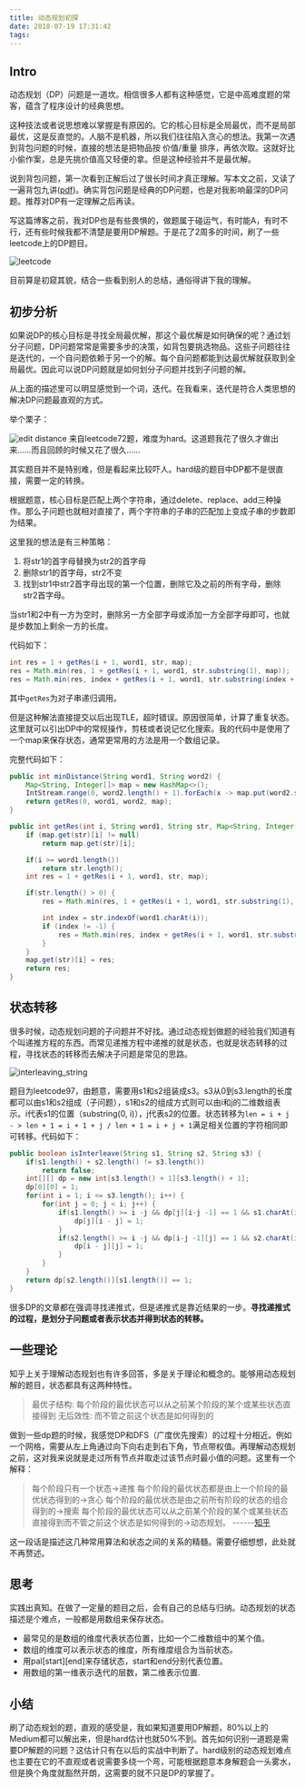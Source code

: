 ```yaml
---
title: 动态规划初探
date: 2018-07-19 17:31:42
tags:
---
```

## Intro
动态规划（DP）问题是一道坎。相信很多人都有这种感觉，它是中高难度题的常客，蕴含了程序设计的经典思想。

这种技法或者说思想难以掌握是有原因的。它的核心目标是全局最优，而不是局部最优，这是反直觉的。人脑不是机器，所以我们往往陷入贪心的想法。我第一次遇到背包问题的时候，直接的想法是把物品按 价值/重量 排序，再依次取。这就好比小偷作案，总是先挑价值高又轻便的拿。但是这种经验并不是最优解。

说到背包问题，第一次看到正解后过了很长时间才真正理解。写本文之前，又读了一遍背包九讲([pdf](https://raw.githubusercontent.com/tianyicui/pack/master/V2.pdf))。确实背包问题是经典的DP问题，也是对我影响最深的DP问题。推荐对DP有一定理解之后再读。

写这篇博客之前，我对DP也是有些畏惧的，做题属于碰运气，有时能A，有时不行，还有些时候我都不清楚是要用DP解题。于是花了2周多的时间，刷了一些leetcode上的DP题目。

![leetcode](leetcode.png)

目前算是初窥其貌，结合一些看到别人的总结，通俗得讲下我的理解。

## 初步分析

如果说DP的核心目标是寻找全局最优解，那这个最优解是如何确保的呢？通过划分子问题，DP问题常常是需要多步的决策，如背包要挑选物品。这些子问题往往是迭代的，一个自问题依赖于另一个的解。每个自问题都能到达最优解就获取到全局最优。因此可以说DP问题就是如何划分子问题并找到子问题的解。

从上面的描述里可以明显感觉到一个词，迭代。在我看来，迭代是符合人类思想的解决DP问题最直观的方式。

举个栗子：

![edit distance](edit_distance.png)
来自leetcode72题，难度为hard。这道题我花了很久才做出来……而且回顾的时候又花了很久……

其实题目并不是特别难，但是看起来比较吓人。hard级的题目中DP都不是很直接，需要一定的转换。

根据题意，核心目标是匹配上两个字符串，通过delete、replace、add三种操作。那么子问题也就相对直接了，两个字符串的子串的匹配加上变成子串的步数即为结果。

这里我的想法是有三种策略：
1. 将str1的首字母替换为str2的首字母
2. 删除str1的首字母，str2不变
3. 找到str1中str2首字母出现的第一个位置，删除它及之前的所有字母，删除str2首字母。

当str1和2中有一方为空时，删除另一方全部字母或添加一方全部字母即可，也就是步数加上剩余一方的长度。

代码如下：
```java
int res = 1 + getRes(i + 1, word1, str, map);
res = Math.min(res, 1 + getRes(i + 1, word1, str.substring(1), map));
res = Math.min(res, index + getRes(i + 1, word1, str.substring(index + 1), map));
```
其中`getRes`为对子串递归调用。

但是这种解法直接提交以后出现TLE，超时错误。原因很简单，计算了重复状态。这里就可以引出DP中的常规操作，剪枝或者说记忆化搜索。我的代码中是使用了一个map来保存状态，通常更常用的方法是用一个数组记录。

完整代码如下：
```java
public int minDistance(String word1, String word2) {
    Map<String, Integer[]> map = new HashMap<>();
    IntStream.range(0, word2.length() + 1).forEach(x -> map.put(word2.substring(x), new Integer[word1.length() + 1]));
    return getRes(0, word1, word2, map);
}

public int getRes(int i, String word1, String str, Map<String, Integer[]> map) {
    if (map.get(str)[i] != null)
        return map.get(str)[i];

    if(i >= word1.length())
        return str.length();
    int res = 1 + getRes(i + 1, word1, str, map);

    if(str.length() > 0) {
        res = Math.min(res, 1 + getRes(i + 1, word1, str.substring(1), map));

        int index = str.indexOf(word1.charAt(i));
        if (index != -1) {
            res = Math.min(res, index + getRes(i + 1, word1, str.substring(index + 1), map));
        }
    }
    map.get(str)[i] = res;
    return res;
}
```

## 状态转移

很多时候，动态规划问题的子问题并不好找。通过动态规划做题的经验我们知道有个叫递推方程的东西。而常见递推方程中递推的就是状态，也就是状态转移的过程，寻找状态的转移而去解决子问题是常见的思路。

![interleaving_string](interleaving_string.png)

题目为leetcode97，由题意，需要用s1和s2组装成s3。s3从0到s3.length的长度都可以由s1和s2组成（子问题），s1和s2的组成方式则可以由i和j的二维数组表示。i代表s1的位置（substring(0, i)），j代表s2的位置。状态转移为`len = i + j - > len + 1 = i + 1 + j / len + 1 = i + j + 1`满足相关位置的字符相同即可转移。代码如下：
```java
public boolean isInterleave(String s1, String s2, String s3) {
    if(s1.length() + s2.length() != s3.length())
        return false;
    int[][] dp = new int[s3.length() + 1][s3.length() + 1];
    dp[0][0] = 1;
    for(int i = 1; i <= s3.length(); i++) {
        for(int j = 0; j < i; j++) {
            if(s1.length() >= i -j && dp[j][i-j -1] == 1 && s1.charAt(i - j - 1) == s3.charAt(i -1)) {
                dp[j][i - j] = 1;
            }
            if(s2.length() >= i -j && dp[i-j -1][j] == 1 && s2.charAt(i - j - 1) == s3.charAt(i -1)) {
                dp[i - j][j] = 1;
            }
        }
    }
    return dp[s2.length()][s1.length()] == 1;
}
```

很多DP的文章都在强调寻找递推式，但是递推式是靠近结果的一步。**寻找递推式的过程，是划分子问题或者表示状态并得到状态的转移。**

## 一些理论

知乎上关于理解动态规划也有许多回答，多是关于理论和概念的。能够用动态规划解的题目，状态都具有这两种特性。

>最优子结构: 每个阶段的最优状态可以从之前某个阶段的某个或某些状态直接得到
>无后效性: 而不管之前这个状态是如何得到的

做到一些dp题的时候，我感觉DP和DFS（广度优先搜索）的过程十分相近。例如一个网格，需要从左上角通过向下向右走到右下角，节点带权值。再理解动态规划之前，这对我来说就是走过所有节点并取走过该节点时最小值的问题。这里有一个解释：

>每个阶段只有一个状态->递推
>每个阶段的最优状态都是由上一个阶段的最优状态得到的->贪心
>每个阶段的最优状态是由之前所有阶段的状态的组合得到的->搜索
>每个阶段的最优状态可以从之前某个阶段的某个或某些状态直接得到而不管之前这个状态是如何得到的->动态规划。
>                   ------[知乎](https://www.zhihu.com/question/23995189/answer/35429905)

这一段话是描述这几种常用算法和状态之间的关系的精髓。需要仔细想想，此处就不再赘述。

## 思考
实践出真知。在做了一定量的题目之后，会有自己的总结与归纳。动态规划的状态描述是个难点，一般都是用数组来保存状态。
* 最常见的是数组的维度代表状态位置，比如一个二维数组中的某个值。
* 数组的维度可以表示状态的维度，所有维度组合为当前状态。
* 用pal[start][end]来存储状态，start和end分别代表位置。
* 用数组的第一维表示迭代的层数，第二维表示位置.

## 小结
刷了动态规划的题，直观的感受是，我如果知道要用DP解题，80%以上的Medium都可以解出来，但是hard估计也就50%不到。首先如何识别一道题是需要DP解题的问题？这估计只有在以后的实战中判断了。hard级别的动态规划难点也主要在它的不直观或者说需要多绕一个弯，可能根据题意本身解题会一头雾水，但是换个角度就豁然开朗，这需要的就不只是DP的掌握了。